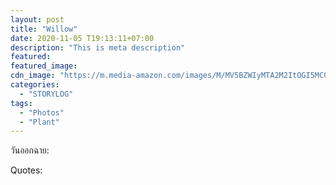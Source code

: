 ```yaml
---
layout: post
title: "Willow"
date: 2020-11-05 T19:13:11+07:00
description: "This is meta description"
featured:
featured_image:
cdn_image: "https://m.media-amazon.com/images/M/MV5BZWIyMTA2M2ItOGI5MC00OTY0LWFmZTItN2NkOWQ0MGQ5NDkyL2ltYWdlXkEyXkFqcGdeQXVyMTQxNzMzNDI@._V1_.jpg"
categories:
  - "STORYLOG"
tags:
  - "Photos"
  - "Plant"
---
```

วันออกฉาย:

Quotes:
